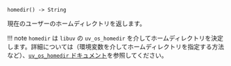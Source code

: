 ```
homedir() -> String
```

現在のユーザーのホームディレクトリを返します。

!!! note
    `homedir` は `libuv` の `uv_os_homedir` を介してホームディレクトリを決定します。詳細については（環境変数を介してホームディレクトリを指定する方法など）、[`uv_os_homedir` ドキュメント](http://docs.libuv.org/en/v1.x/misc.html#c.uv_os_homedir)を参照してください。

